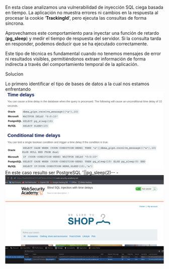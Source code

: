 En esta clase analizamos una vulnerabilidad de inyección SQL ciega basada en tiempo. La aplicación no muestra errores ni cambios en la respuesta al procesar la cookie ‘**TrackingId**‘, pero ejecuta las consultas de forma síncrona.

Aprovechamos este comportamiento para inyectar una función de retardo (**pg_sleep**) y medir el tiempo de respuesta del servidor. Si la consulta tarda en responder, podemos deducir que se ha ejecutado correctamente.

Este tipo de técnica es fundamental cuando no tenemos mensajes de error ni resultados visibles, permitiéndonos extraer información de forma indirecta a través del comportamiento temporal de la aplicación.

Solucion

Lo primero identificar el tipo de bases de datos a la cual nos estamos enfrentando
![Pasted_image_20250704115850.png](/Imagenes/Pasted_image_20250704115850.png)
En este caso resulto ser PostgreSQL '||pg_sleep(2)-- -
![Pasted_image_20250704120200.png](/Imagenes/Pasted_image_20250704120200.png)
